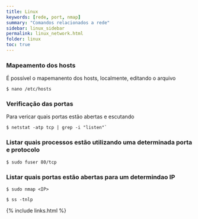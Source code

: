 ```yaml
---
title: Linux
keywords: [rede, port, nmap]
summary: "Comandos relacionados a rede"
sidebar: linux_sidebar
permalink: linux_network.html
folder: linux
toc: true
---
```



### Mapeamento dos hosts

É possível o mapemanento dos hosts, localmente, editando o arquivo 

```shell
$ nano /etc/hosts
```

### Verificação das portas 

Para vericar quais portas estão abertas e escutando

```shell
$ netstat -atp tcp | grep -i "listen"`
```


### Listar quais processos estão utilizando uma determinada porta e protocolo

```shell
$ sudo fuser 80/tcp
```


### Listar quais portas estão abertas para um determindao IP

```shell
$ sudo nmap <IP>
```

```shell
$ ss -tnlp 
```

{% include links.html %}
